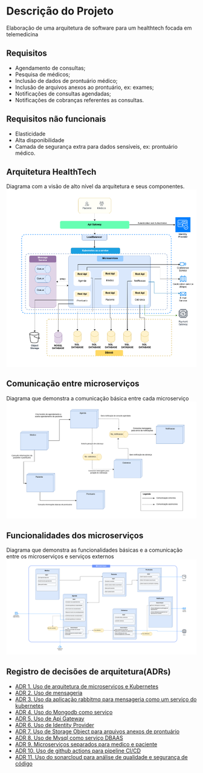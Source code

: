 # Descrição do Projeto
Elaboração de uma arquitetura de software para um healthtech focada em telemedicina
## Requisitos 
- Agendamento de consultas;
- Pesquisa de médicos;
- Inclusão de dados de prontuário médico;
- Inclusão de arquivos anexos ao prontuário, ex: exames;
- Notificações de consultas agendadas;
- Notificações de cobranças referentes as consultas.
## Requisitos não funcionais
- Elasticidade
- Alta disponibilidade
- Camada de segurança extra para dados sensíveis, ex: prontuário médico.

## Arquitetura HealthTech
Diagrama com a visão de alto nível da arquitetura e seus componentes.
![Alt text](imgs/arquiteura_solucao_healthtech.png "Arquitetura HealthTech")

## Comunicação entre microserviços
Diagrama que demonstra a comunicação básica entre cada microserviço
![Alt text](imgs/comunicao_microservicos.png "Diagrama de comunicação dos microserviços")

## Funcionalidades dos microserviços
Diagrama que demonstra as funcionalidades básicas e a comunicação entre os microserviços e serviços externos
![Alt text](imgs/microservicos-funcionalidades.png "Diagrama de comunicação dos microserviços")

## Registro de decisões de arquitetura(ADRs)
- [ADR 1. Uso de arquitetura de microserviços e Kubernetes](adrs/adr1.md)
- [ADR 2. Uso de mensageria](adrs/adr2.md)
- [ADR 3. Uso da aplicação rabbitmq para mensageria como um serviço do kubernetes](adrs/adr3.md)
- [ADR 4. Uso do Mongodb como serviço](adrs/adr4.md)
- [ADR 5. Uso de Api Gateway](adrs/adr5.md)
- [ADR 6. Uso de Identity Provider](adrs/adr6.md)
- [ADR 7. Uso de Storage Object para arquivos anexos de prontuário](adrs/adr7.md)
- [ADR 8. Uso de Mysql como serviço DBAAS](adrs/adr8.md)
- [ADR 9. Microserviços separados para medico e paciente](adrs/adr9.md)
- [ADR 10. Uso de github actions para pipeline CI/CD](adrs/adr10.md)
- [ADR 11. Uso do sonarcloud para análise de qualidade e segurança de código](adrs/adr11.md)
